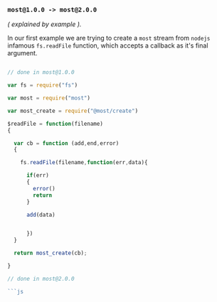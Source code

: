 
### `most@1.0.0 -> most@2.0.0`
*( explained by example ).*

In our first example we are trying to create a `most` stream from `nodejs` infamous `fs.readFile` function, which accepts a callback as it's final argument.

```js

// done in most@1.0.0

var fs = require("fs")

var most = require("most")

var most_create = require("@most/create")

$readFile = function(filename)
{

  var cb = function (add,end,error)
  {

    fs.readFile(filename,function(err,data){

      if(err)
      {
        error()
        return
      }

      add(data)


      })
  }

  return most_create(cb);

}

```


```js
// done in most@2.0.0

```js
